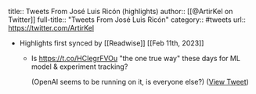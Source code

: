 title:: Tweets From José Luis Ricón (highlights)
author:: [[@ArtirKel on Twitter]]
full-title:: "Tweets From José Luis Ricón"
category:: #tweets
url:: https://twitter.com/ArtirKel

- Highlights first synced by [[Readwise]] [[Feb 11th, 2023]]
	- Is https://t.co/HCIegrFVOu "the one true way" these days for ML model & experiment tracking?
	  
	  (OpenAI seems to be running on it, is everyone else?) ([View Tweet](https://twitter.com/ArtirKel/status/1624262249438384129))